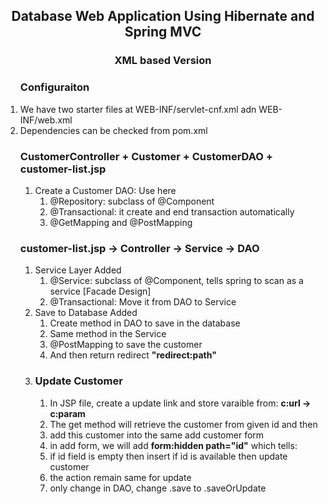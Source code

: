 <h2 align="center">Database Web Application Using Hibernate and Spring MVC</h2>
<h3 align="center">XML based Version</h3>

<ol>
	<h3>Configuraiton</h3>
	<li>We have two starter files at WEB-INF/servlet-cnf.xml adn WEB-INF/web.xml</li>
	<li>Dependencies can be checked from pom.xml</li>
</ol>

<ol>
	<h3>CustomerController + Customer + CustomerDAO + customer-list.jsp</h3>
	<ol>
		<li>Create a Customer DAO:  Use here
			<ol>
				<li>@Repository: subclass of @Component</li>
				<li>@Transactional: it create and end transaction automatically</li>
				<li>@GetMapping and @PostMapping</li>
			</ol>
		</li>
	</ol>
	<h3>customer-list.jsp -> Controller -> Service ->  DAO</h3>
	<ol>
		<li>Service Layer Added
			<ol>
				<li>@Service: subclass of @Component, tells spring to scan as a service [Facade Design]</li>
				<li>@Transactional: Move it from DAO to Service</li>
			</ol>
		</li>
		<li>Save to Database Added
			<ol>
				<li>Create method in DAO to save in the database</li>
				<li>Same method in the Service</li>
				<li>@PostMapping to save the customer</li>
				<li>And then return redirect <strong>"redirect:path"</strong></li>				
			</ol>
		</li>
		<li><h3>Update Customer</h3>
			<ol>
				<li>In JSP file, create a update link and store varaible from: <strong>c:url -> c:param</strong></li>
				<li>The get method will retrieve the customer from given id and then </li>
				<li>add this customer into the same add customer form</li>
				<li>in add form, we will add <strong>form:hidden path="id"</strong> which tells: </li>
				<li>if id field is empty then insert if id is available then update customer</li>
				<li>the action remain same for update</li>
				<li>only change in DAO, change .save to .saveOrUpdate</li>
			<ol>
		</li>
	</ol>
	
</ol>